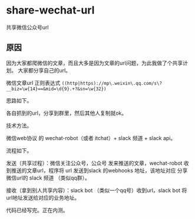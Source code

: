 # share-wechat-url
共享微信公众号url


## 原因

因为大家都爬微信的文章，而且大多是因为文章的url问题，为此我做了个共享计划。
大家都分享自己的url。

微信文章url 正则表达式 `((http|https)://mp\.weixin\.qq.com/s\?__biz=\w{14}==&mid=\d{9}.+?&sn=\w{32})`

思路如下。

各自抓到的url，分享到群里，然后其他人复制就ok。

技术方法。

微信web协议 的 wechat-robot（或者 itchat）+ slack 频道 + slack api。

流程如下。

发送（共享过程）：微信关注公众号，公众号 发来推送的文章，wechat-robot 收到推送的文章url，程序将 url 发送到slack 的webhooks 地址，该地址对应 分享微信url的 slack 频道 （类似qq群）。

接收（拿到别人共享内容）：slack bot （类似一个qq号）收到url，slack bot 将url地址发送给对应的业务地址。

代码已经写完。正在内测。
